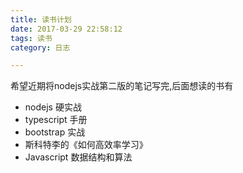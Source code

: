 ```yaml
---
title: 读书计划
date: 2017-03-29 22:58:12
tags: 读书
category: 日志

---
```


希望近期将nodejs实战第二版的笔记写完,后面想读的书有
* nodejs 硬实战
* typescript 手册
* bootstrap 实战
* 斯科特李的《如何高效率学习》
* Javascript 数据结构和算法
